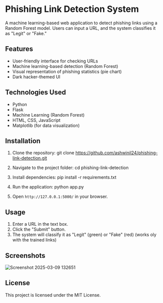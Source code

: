 # Phishing Link Detection System

A machine learning-based web application to detect phishing links using a Random Forest model. Users can input a URL, and the system classifies it as "Legit" or "Fake."

## Features
- User-friendly interface for checking URLs
- Machine learning-based detection (Random Forest)
- Visual representation of phishing statistics (pie chart)
- Dark hacker-themed UI

## Technologies Used
- Python
- Flask
- Machine Learning (Random Forest)
- HTML, CSS, JavaScript
- Matplotlib (for data visualization)

## Installation
1. Clone the repository:
   git clone https://github.com/ashwinil24/phishing-link-detection.git
  
2. Navigate to the project folder:
   cd phishing-link-detection

3. Install dependencies:
   pip install -r requirements.txt
 
4. Run the application:
   python app.py

5. Open `http://127.0.0.1:5000/` in your browser.

## Usage
1. Enter a URL in the text box.
2. Click the "Submit" button.
3. The system will classify it as "Legit" (green) or "Fake" (red) (works oly with the trained links)

## Screenshots
![Screenshot 2025-03-09 132651](https://github.com/user-attachments/assets/107bed61-d569-486b-b988-ae688f5751f6)

## License
This project is licensed under the MIT License.

